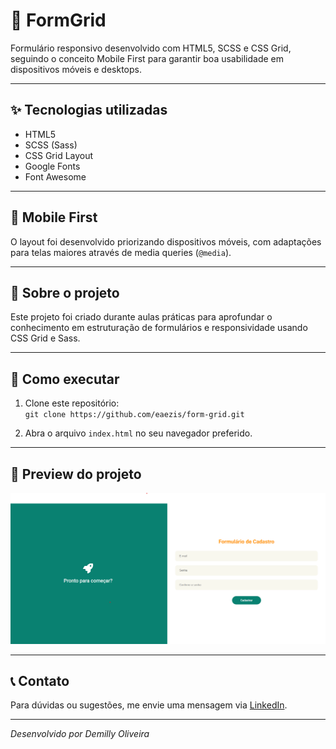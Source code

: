 # 🚀 FormGrid

Formulário responsivo desenvolvido com HTML5, SCSS e CSS Grid, seguindo o conceito Mobile First para garantir boa usabilidade em dispositivos móveis e desktops.

---

## ✨ Tecnologias utilizadas

- HTML5  
- SCSS (Sass)  
- CSS Grid Layout  
- Google Fonts  
- Font Awesome  

---

## 📱 Mobile First

O layout foi desenvolvido priorizando dispositivos móveis, com adaptações para telas maiores através de media queries (`@media`).

---

## 🧪 Sobre o projeto

Este projeto foi criado durante aulas práticas para aprofundar o conhecimento em estruturação de formulários e responsividade usando CSS Grid e Sass.

---

## 🚀 Como executar

1. Clone este repositório:  
   `git clone https://github.com/eaezis/form-grid.git`

2. Abra o arquivo `index.html` no seu navegador preferido.

---

## 📸 Preview do projeto

![Preview do Projeto](./screenshot.png)

---

## 📞 Contato

Para dúvidas ou sugestões, me envie uma mensagem via [LinkedIn](https://www.linkedin.com/in/demilly-oliveira/).

---

*Desenvolvido por Demilly Oliveira*
